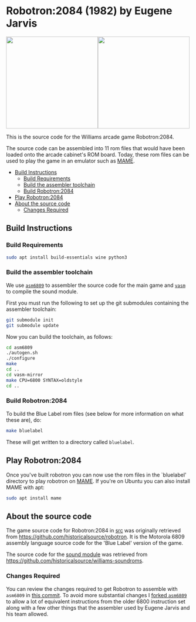 # Robotron:2084 (1982) by Eugene Jarvis
<img src="https://user-images.githubusercontent.com/58846/126560318-91a00656-8c6d-46f1-9ace-2682d46403c7.png" height=250><img src="https://user-images.githubusercontent.com/58846/126560521-dce16621-3c6b-4a8a-95ef-605770977b81.gif" height=250>

This is the source code for the Williams arcade game Robotron:2084.

The source code can be assembled into 11 rom files that would have been loaded
onto the arcade cabinet's ROM board. Today, these rom files can be used to play
the game in an emulator such as [MAME](https://www.mamedev.org/release.html).


<!-- vim-markdown-toc GFM -->

* [Build Instructions](#build-instructions)
  * [Build Requirements](#build-requirements)
  * [Build the assembler toolchain](#build-the-assembler-toolchain)
  * [Build Robotron:2084](#build-robotron2084)
* [Play Robotron:2084](#play-robotron2084)
* [About the source code](#about-the-source-code)
  * [Changes Required](#changes-required)

<!-- vim-markdown-toc -->
## Build Instructions

### Build Requirements
```sh
sudo apt install build-essentials wine python3
```

### Build the assembler toolchain

We use [`asm6809`](https://www.6809.org.uk/asm6809/) to assembler the source code for the main game and [`vasm`](http://www.compilers.de/vasm.html) to compile
the sound module. 

First you must run the following to set up the git submodules containing the assembler toolchain:

```sh
git submodule init
git submodule update
```

Now you can build the toolchain, as follows:

```sh
cd asm6809
./autogen.sh
./configure
make 
cd ..
cd vasm-mirror
make CPU=6800 SYNTAX=oldstyle
cd ..
```

### Build Robotron:2084

To build the Blue Label rom files (see below for more information on what these are), do:
```sh
make bluelabel
```
These will get written to a directory called `bluelabel`.

## Play Robotron:2084

Once you've built robotron you can now use the rom files in the `bluelabel' directory to play robotron on [MAME](https://www.mamedev.org/release.html). If you're on Ubuntu you can also install MAME with apt:
```sh
sudo apt install mame
```

## About the source code
The game source code for Robotron:2084 in [src](src) was originally retrieved from
https://github.com/historicalsource/robotron. It is the Motorola 6809 assembly language
source code for the 'Blue Label' version of the game.

The source code for the [sound module](src/VSNDRM3.SRC) was retrieved from https://github.com/historicalsource/williams-soundroms.

### Changes Required
You can review the changes required to get Robotron to assemble with `asm6809`
in [this
commit](https://github.com/mwenge/robotron/commit/f636fd4855eb7fcb719528f12078d8976678b915).
To avoid more substantial changes I [forked
`asm6809`](https://github.com/mwenge/asm6809) to allow a lot of equivalent
instructions from the older 6800 instruction set along with a few other things
that the assembler used by Eugene Jarvis and his team allowed.


